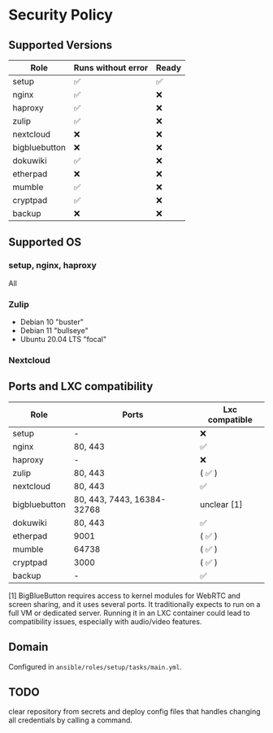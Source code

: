 # Security Policy

## Supported Versions


| Role          | Runs without error | Ready |
| ------------- | ------------------ |------ |
| setup         | :white_check_mark: | :white_check_mark: |
| nginx         | :white_check_mark: | :x:   |
| haproxy       | :white_check_mark: | :x:   |
| zulip         | :white_check_mark: | :x:   |
| nextcloud     | :x:                | :x:   |
| bigbluebutton | :x:                | :x:   |
| dokuwiki      | :white_check_mark: | :x:   |
| etherpad      | :x:                | :x:   |
| mumble        | :white_check_mark: | :x:   |
| cryptpad      | :white_check_mark: | :x:   |
| backup        | :x:                | :x:   |

## Supported OS


### setup, nginx, haproxy

All

### Zulip
 - Debian 10 "buster"
 - Debian 11 "bullseye"
 - Ubuntu 20.04 LTS "focal"

### Nextcloud

## Ports and LXC compatibility

| Role          | Ports | Lxc compatible |
| ------------- | ------------------ |------ |
| setup         | -         | :x: |
| nginx         | 80, 443   | :white_check_mark: |
| haproxy       | -         | :x:   |
| zulip         | 80, 443   | ( :white_check_mark: ) |
| nextcloud     | 80, 443   | :white_check_mark:   |
| bigbluebutton | 80, 443, 7443, 16384-32768 | unclear [1] |
| dokuwiki      | 80, 443   | :white_check_mark:   |
| etherpad      | 9001      | ( :white_check_mark: ) |
| mumble        | 64738     | ( :white_check_mark: ) |
| cryptpad      | 3000      | ( :white_check_mark: ) |
| backup        | -         | :white_check_mark:   |

[1] BigBlueButton requires access to kernel modules for WebRTC and screen sharing, and it uses several ports. It traditionally expects to run on a full VM or dedicated server. Running it in an LXC container could lead to compatibility issues, especially with audio/video features.


## Domain
Configured in `ansible/roles/setup/tasks/main.yml`.

## TODO

clear repository from secrets and deploy config files that handles changing all credentials by calling a command.